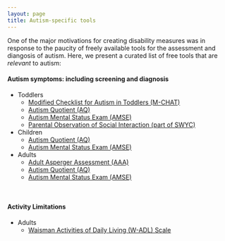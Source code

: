 ```yaml
---
layout: page
title: Autism-specific tools
---
```


One of the major motivations for creating disability measures was in response to the paucity of freely available tools for the assessment and diangosis of autism.  Here, we present a curated list of free tools that are *relevant* to autism:

#### Autism symptoms: including screening and diagnosis
* Toddlers
  * [Modified Checklist for Autism in Toddlers (M-CHAT)](http://disabilitymeasures.org/m-chat)
  * [Autism Quotient (AQ)](http://disabilitymeasures.org/aq)
  * [Autism Mental Status Exam (AMSE)](http://disabilitymeasures.org/amse)
  * [Parental Observation of Social Interaction (part of SWYC)](http://disabilitymeasures.org/swyc)
* Children
  * [Autism Quotient (AQ)](http://disabilitymeasures.org/aq)
  * [Autism Mental Status Exam (AMSE)](http://disabilitymeasures.org/amse)
* Adults
  * [Adult Asperger Assessment (AAA)](http://disabilitymeasures.org/aaa)
  * [Autism Quotient (AQ)](http://disabilitymeasures.org/aq)
  * [Autism Mental Status Exam (AMSE)](http://disabilitymeasures.org/amse)

<br>

#### Activity Limitations
* Adults
  * [Waisman Activities of Daily Living (W-ADL) Scale](http://disabilitymeasures.org/w-adl)

